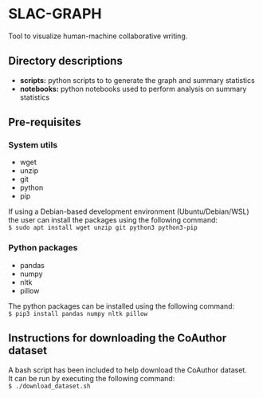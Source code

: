 # SLAC-GRAPH
Tool to visualize human-machine collaborative writing.

## Directory descriptions

- **scripts:** python scripts to to generate the graph and summary statistics 
- **notebooks:** python notebooks used to perform analysis on summary statistics

## Pre-requisites

### System utils

- wget
- unzip
- git
- python
- pip

If using a Debian-based development environment (Ubuntu/Debian/WSL) the user can install the packages using the following command: <br>
`$ sudo apt install wget unzip git python3 python3-pip`

### Python packages

- pandas
- numpy
- nltk
- pillow

The python packages can be installed using the following command: <br>
`$ pip3 install pandas numpy nltk pillow`

## Instructions for downloading the CoAuthor dataset

A bash script has been included to help download the CoAuthor dataset. <br>
It can be run by executing the following command: <br>
`$ ./download_dataset.sh`

